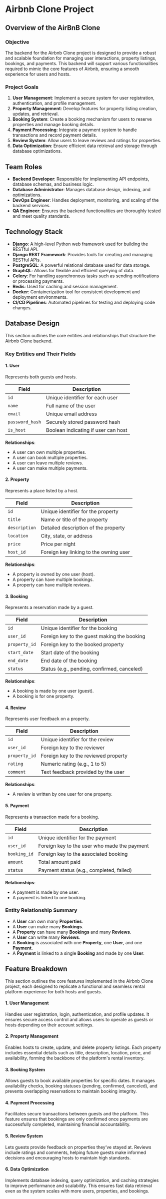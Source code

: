 # Airbnb Clone Project

## Overview of the AirBnB Clone

### Objective

The backend for the Airbnb Clone project is designed to provide a robust and scalable foundation for managing user interactions,
property listings, bookings, and payments. This backend will support various functionalities required to mimic the core features
of Airbnb, ensuring a smooth experience for users and hosts.

### Project Goals

1. **User Management**: Implement a secure system for user registration, authentication, and profile management.  
2. **Property Management**: Develop features for property listing creation, updates, and retrieval.  
3. **Booking System**: Create a booking mechanism for users to reserve properties and manage booking details.  
4. **Payment Processing**: Integrate a payment system to handle transactions and record payment details.  
5. **Review System**: Allow users to leave reviews and ratings for properties.  
6. **Data Optimization**: Ensure efficient data retrieval and storage through database optimizations.  


## Team Roles

- **Backend Developer**: Responsible for implementing API endpoints, database schemas, and business logic.  
- **Database Administrator**: Manages database design, indexing, and optimizations.  
- **DevOps Engineer**: Handles deployment, monitoring, and scaling of the backend services.  
- **QA Engineer**: Ensures the backend functionalities are thoroughly tested and meet quality standards.  


## Technology Stack

- **Django**: A high-level Python web framework used for building the RESTful API.  
- **Django REST Framework**: Provides tools for creating and managing RESTful APIs.  
- **PostgreSQL**: A powerful relational database used for data storage.  
- **GraphQL**: Allows for flexible and efficient querying of data.  
- **Celery**: For handling asynchronous tasks such as sending notifications or processing payments.  
- **Redis**: Used for caching and session management.  
- **Docker**: Containerization tool for consistent development and deployment environments.  
- **CI/CD Pipelines**: Automated pipelines for testing and deploying code changes.


## Database Design

This section outlines the core entities and relationships that structure the Airbnb Clone backend.

### Key Entities and Their Fields

#### 1. **User**

Represents both guests and hosts.

| Field           | Description                         |
| --------------- | ----------------------------------- |
| `id`            | Unique identifier for each user     |
| `name`          | Full name of the user               |
| `email`         | Unique email address                |
| `password_hash` | Securely stored password hash       |
| `is_host`       | Boolean indicating if user can host |

**Relationships**:

* A user can own multiple properties.
* A user can book multiple properties.
* A user can leave multiple reviews.
* A user can make multiple payments.

#### 2. **Property**

Represents a place listed by a host.

| Field         | Description                            |
| ------------- | -------------------------------------- |
| `id`          | Unique identifier for the property     |
| `title`       | Name or title of the property          |
| `description` | Detailed description of the property   |
| `location`    | City, state, or address                |
| `price`       | Price per night                        |
| `host_id`     | Foreign key linking to the owning user |

**Relationships**:

* A property is owned by one user (host).
* A property can have multiple bookings.
* A property can have multiple reviews.

#### 3. **Booking**

Represents a reservation made by a guest.

| Field         | Description                                 |
| ------------- | ------------------------------------------- |
| `id`          | Unique identifier for the booking           |
| `user_id`     | Foreign key to the guest making the booking |
| `property_id` | Foreign key to the booked property          |
| `start_date`  | Start date of the booking                   |
| `end_date`    | End date of the booking                     |
| `status`      | Status (e.g., pending, confirmed, canceled) |

**Relationships**:

* A booking is made by one user (guest).
* A booking is for one property.

#### 4. **Review**

Represents user feedback on a property.

| Field         | Description                          |
| ------------- | ------------------------------------ |
| `id`          | Unique identifier for the review     |
| `user_id`     | Foreign key to the reviewer          |
| `property_id` | Foreign key to the reviewed property |
| `rating`      | Numeric rating (e.g., 1 to 5)        |
| `comment`     | Text feedback provided by the user   |

**Relationships**:

* A review is written by one user for one property.

#### 5. **Payment**

Represents a transaction made for a booking.

| Field        | Description                                  |
| ------------ | -------------------------------------------- |
| `id`         | Unique identifier for the payment            |
| `user_id`    | Foreign key to the user who made the payment |
| `booking_id` | Foreign key to the associated booking        |
| `amount`     | Total amount paid                            |
| `status`     | Payment status (e.g., completed, failed)     |

**Relationships**:

* A payment is made by one user.
* A payment is linked to one booking.

### Entity Relationship Summary

* A **User** can own many **Properties**.
* A **User** can make many **Bookings**.
* A **Property** can have many **Bookings** and many **Reviews**.
* A **User** can write many **Reviews**.
* A **Booking** is associated with one **Property**, one **User**, and one **Payment**.
* A **Payment** is linked to a single **Booking** and made by one **User**.


## Feature Breakdown

This section outlines the core features implemented in the Airbnb Clone project, each designed to replicate a functional 
and seamless rental platform experience for both hosts and guests.

#### 1. **User Management**

Handles user registration, login, authentication, and profile updates. It ensures secure access control and allows users to 
operate as guests or hosts depending on their account settings.

#### 2. **Property Management**

Enables hosts to create, update, and delete property listings. Each property includes essential details such as title, description, 
location, price, and availability, forming the backbone of the platform's rental inventory.

#### 3. **Booking System**

Allows guests to book available properties for specific dates. It manages availability checks, booking statuses 
(pending, confirmed, canceled), and prevents overlapping reservations to maintain booking integrity.

#### 4. **Payment Processing**

Facilitates secure transactions between guests and the platform. This feature ensures that bookings are only confirmed once payments 
are successfully completed, maintaining financial accountability.

#### 5. **Review System**

Lets guests provide feedback on properties they’ve stayed at. Reviews include ratings and comments, helping future guests make 
informed decisions and encouraging hosts to maintain high standards.

#### 6. **Data Optimization**

Implements database indexing, query optimization, and caching strategies to improve performance and scalability. This ensures fast 
data retrieval even as the system scales with more users, properties, and bookings.

